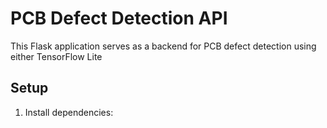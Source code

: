 # PCB Defect Detection API

This Flask application serves as a backend for PCB defect detection using either TensorFlow Lite

## Setup

1. Install dependencies: